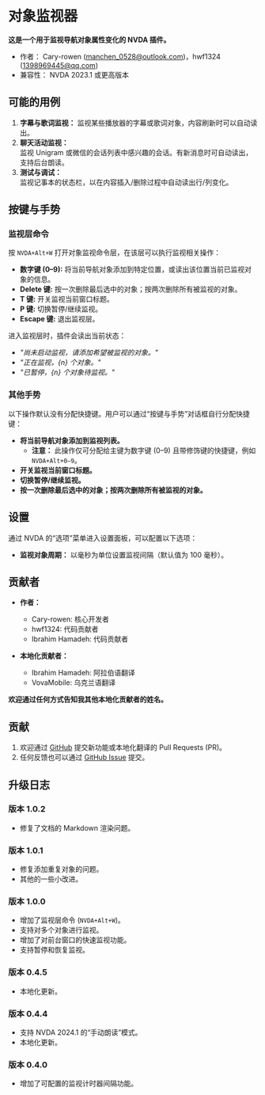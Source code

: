 # 对象监视器

**这是一个用于监视导航对象属性变化的 NVDA 插件。**

* 作者： Cary-rowen (<manchen_0528@outlook.com>)，hwf1324 (<1398969445@qq.com>)
* 兼容性： NVDA 2023.1 或更高版本

## 可能的用例

1. **字幕与歌词监视：**
   监视某些播放器的字幕或歌词对象，内容刷新时可以自动读出。
2. **聊天活动监视：**  
   监视 Unigram 或微信的会话列表中感兴趣的会话。有新消息时可自动读出，支持后台朗读。  
3. **测试与调试：**  
   监视记事本的状态栏，以在内容插入/删除过程中自动读出行/列变化。

## 按键与手势

### 监视层命令

按 `NVDA+Alt+W` 打开对象监视命令层，在该层可以执行监视相关操作：

- **数字键 (0–9):** 将当前导航对象添加到特定位置，或读出该位置当前已监视对象的信息。
- **Delete 键:** 按一次删除最后选中的对象；按两次删除所有被监视的对象。
- **T 键:** 开关监视当前窗口标题。
- **P 键:** 切换暂停/继续监视。
- **Escape 键:** 退出监视层。

进入监视层时，插件会读出当前状态：

- *"尚未启动监视，请添加希望被监视的对象。"*
- *"正在监视，{n} 个对象。"*
- *"已暂停，{n} 个对象待监视。"*

### 其他手势

以下操作默认没有分配快捷键。用户可以通过“按键与手势”对话框自行分配快捷键：

- **将当前导航对象添加到监视列表。**
  - **注意：** 此操作仅可分配给主键为数字键 (0–9) 且带修饰键的快捷键，例如 `NVDA+Alt+0–9`。
- **开关监视当前窗口标题。**
- **切换暂停/继续监视。**
- **按一次删除最后选中的对象；按两次删除所有被监视的对象。**

## 设置

通过 NVDA 的“选项”菜单进入设置面板，可以配置以下选项：

- **监视对象周期：** 以毫秒为单位设置监视间隔（默认值为 100 毫秒）。

## 贡献者

- **作者：**  
  - Cary-rowen: 核心开发者
  - hwf1324: 代码贡献者
  - Ibrahim Hamadeh: 代码贡献者

- **本地化贡献者：**  
  - Ibrahim Hamadeh: 阿拉伯语翻译
  - VovaMobile: 乌克兰语翻译

**欢迎通过任何方式告知我其他本地化贡献者的姓名。**

## 贡献

1. 欢迎通过 [GitHub][GitHub] 提交新功能或本地化翻译的 Pull Requests (PR)。
2. 任何反馈也可以通过 [GitHub Issue][GitHubIssue] 提交。

## 升级日志
### 版本 1.0.2
- 修复了文档的 Markdown 渲染问题。

### 版本 1.0.1
- 修复添加重复对象的问题。
- 其他的一些小改进。

### 版本 1.0.0
- 增加了监视层命令 (`NVDA+Alt+W`)。
- 支持对多个对象进行监视。
- 增加了对前台窗口的快速监视功能。
- 支持暂停和恢复监视。

### 版本 0.4.5
- 本地化更新。

### 版本 0.4.4
- 支持 NVDA 2024.1 的“手动朗读”模式。
- 本地化更新。

### 版本 0.4.0
- 增加了可配置的监视计时器间隔功能。

[GitHub]: https://github.com/cary-rowen/objWatcher
[GitHubIssue]: https://github.com/cary-rowen/objWatcher/issues
